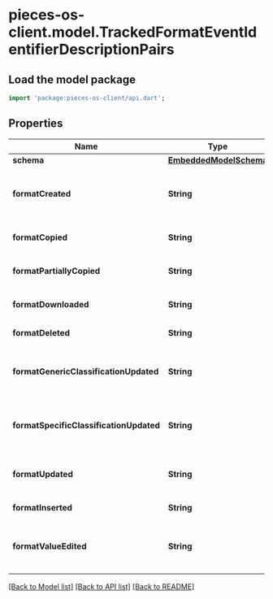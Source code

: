 # pieces-os-client.model.TrackedFormatEventIdentifierDescriptionPairs

## Load the model package
```dart
import 'package:pieces-os-client/api.dart';
```

## Properties
Name | Type | Description | Notes
------------ | ------------- | ------------- | -------------
**schema** | [**EmbeddedModelSchema**](EmbeddedModelSchema.md) |  | [optional] 
**formatCreated** | **String** | The key value pair for an asset being created. | [optional] 
**formatCopied** | **String** | If a format was copied entirely | [optional] 
**formatPartiallyCopied** | **String** | If a format was copied partially | [optional] 
**formatDownloaded** | **String** | If a format was downloaded | [optional] 
**formatDeleted** | **String** | If an format was deleted | [optional] 
**formatGenericClassificationUpdated** | **String** | If a generic classification was changed on a format | [optional] 
**formatSpecificClassificationUpdated** | **String** | If a specific classification was changed on a format | [optional] 
**formatUpdated** | **String** | a format was updated, generic update. | [optional] 
**formatInserted** | **String** | a format was inserted | [optional] 
**formatValueEdited** | **String** | a format's value was update ie, the text, etc... | [optional] 

[[Back to Model list]](../README.md#documentation-for-models) [[Back to API list]](../README.md#documentation-for-api-endpoints) [[Back to README]](../README.md)


